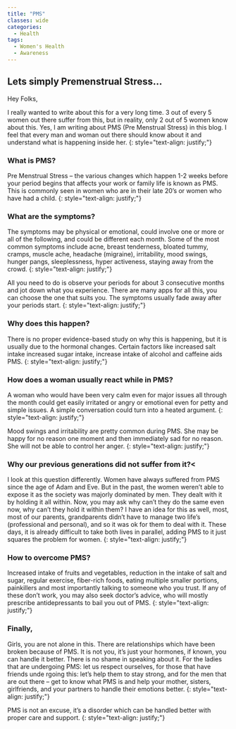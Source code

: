 ```yaml
---
title: "PMS"
classes: wide
categories:
  - Health
tags:
  - Women's Health
  - Awareness
---
```


## Lets simply Premenstrual Stress...

Hey Folks,

I really wanted to write about this for a very long time. 3 out of every 5 women out there suffer from this, but in reality, only 2 out of 5 women know about this. Yes, I am writing about PMS (Pre Menstrual Stress) in this blog. I feel that every man and woman out there should know about it and understand what is happening inside her.
{: style="text-align: justify;"}

### What is PMS?
Pre Menstrual Stress – the various changes which happen 1-2 weeks before your period begins that affects your work or family life is known as PMS. This is commonly seen in women who are in their late 20’s or women who have had a child.
{: style="text-align: justify;"}

### What are the symptoms?</h2>
The symptoms may be physical or emotional, could involve one or more or all of the following, and could be different each month. Some of the most common symptoms include acne, breast tenderness, bloated tummy, cramps, muscle ache, headache (migraine), irritability, mood swings, hunger pangs, sleeplessness, hyper activeness, staying away from the crowd.
{: style="text-align: justify;"}

All you need to do is observe your periods for about 3 consecutive months and jot down what you experience. There are many apps for all this, you can choose the one that suits you. The symptoms usually fade away after your periods start.
{: style="text-align: justify;"}

### Why does this happen?
There is no proper evidence-based study on why this is happening, but it is usually due to the hormonal changes. Certain factors like increased salt intake increased sugar intake, increase intake of alcohol and caffeine aids PMS.
{: style="text-align: justify;"}

### How does a woman usually react while in PMS?
A woman who would have been very calm even for major issues all through the month could get easily irritated or angry or emotional even for petty and simple issues. A simple conversation could turn into a heated argument.
{: style="text-align: justify;"}

Mood swings and irritability are pretty common during PMS. She may be happy for no reason one moment and then immediately sad for no reason. She will not be able to control her anger.
{: style="text-align: justify;"}

### Why our previous generations did not suffer from it?<
I look at this question differently. Women have always suffered from PMS since the age of Adam and Eve. But in the past, the women weren’t able to expose it as the society was majorly dominated by men. They dealt with it by holding it all within. Now, you may ask why can’t they do the same even now, why can’t they hold it within them? I have an idea for this as well, most, most of our parents, grandparents didn’t have to manage two life’s (professional and personal), and so it was ok for them to deal with it. These days, it is already difficult to take both lives in parallel, adding PMS to it just squares the problem for women.
{: style="text-align: justify;"}

### How to overcome PMS?
Increased intake of fruits and vegetables, reduction in the intake of salt and sugar, regular exercise, fiber-rich foods, eating multiple smaller portions, painkillers and most importantly talking to someone who you trust. If any of these don’t work, you may also seek doctor’s advice, who will mostly prescribe antidepressants to bail you out of PMS.
{: style="text-align: justify;"}

### Finally,
Girls, you are not alone in this. There are relationships which have been broken because of PMS. It is not you, it’s just your hormones, if known, you can handle it better. There is no shame in speaking about it. For the ladies that are undergoing PMS: let us respect ourselves, for those that have friends unde
rgoing this: let’s help them to stay strong, and for the men that are out there – get to know what PMS is and help your mother, sisters, girlfriends, and your partners to
handle their emotions better.
{: style="text-align: justify;"}

PMS is not an excuse, it’s a disorder which can be handled better with proper care and support.
{: style="text-align: justify;"}

